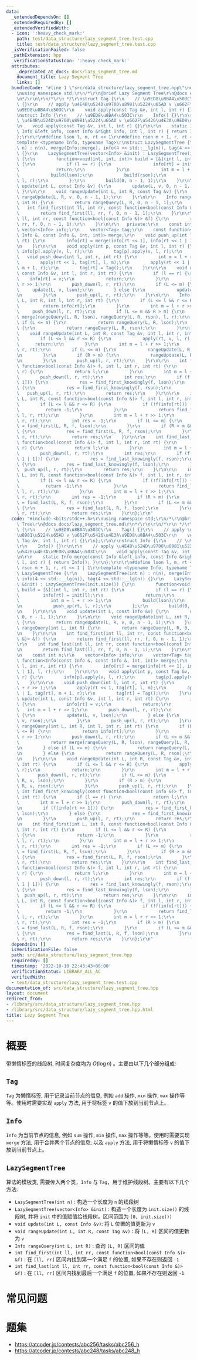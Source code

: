 ```yaml
---
data:
  _extendedDependsOn: []
  _extendedRequiredBy: []
  _extendedVerifiedWith:
  - icon: ':heavy_check_mark:'
    path: test/data_structure/lazy_segment_tree.test.cpp
    title: test/data_structure/lazy_segment_tree.test.cpp
  _isVerificationFailed: false
  _pathExtension: hpp
  _verificationStatusIcon: ':heavy_check_mark:'
  attributes:
    _deprecated_at_docs: docs/lazy_segment_tree.md
    document_title: Lazy Segment Tree
    links: []
  bundledCode: "#line 1 \"src/data_structure/lazy_segment_tree.hpp\"\n#include <bits/stdc++.h>\r\
    \nusing namespace std;\r\n/*\r\n@brief Lazy Segment Tree\r\n@docs docs/lazy_segment_tree.md\r\
    \n*/\r\n\r\n/*\r\n */\r\nstruct Tag {\r\n    // \u9ED8\u8BA4\u503C\r\n    Tag()\
    \ {}\r\n    // apply \u4E4B\u524D\u9700\u8981\u5224\u65AD v \u662F\u5426\u4E3A\
    \u9ED8\u8BA4\u503C\r\n    void apply(const Tag &v, int l, int r) {}\r\n};\r\n\r\
    \nstruct Info {\r\n    // \u9ED8\u8BA4\u503C\r\n    Info() {}\r\n\r\n    // apply\
    \ \u4E4B\u524D\u9700\u8981\u5224\u65AD v \u662F\u5426\u4E3A\u9ED8\u8BA4\u503C\r\
    \n    void apply(const Tag &v, int l, int r) {}\r\n\r\n    static Info merge(const\
    \ Info &left_info, const Info &right_info, int l, int r) { return Info(); }\r\n\
    };\r\n\r\n#define lson l, m, rt << 1\r\n#define rson m + 1, r, rt << 1 | 1\r\n\
    template <typename Info, typename Tag>\r\nstruct LazySegmentTree {\r\n    LazySegmentTree(int\
    \ n) : n(n), merge(Info::merge), info(4 << std::__lg(n)), tag(4 << std::__lg(n))\
    \ {}\r\n    LazySegmentTree(vector<Info> &init) : LazySegmentTree(init.size())\
    \ {\r\n        function<void(int, int, int)> build = [&](int l, int r, int rt)\
    \ {\r\n            if (l == r) {\r\n                info[rt] = init[l];\r\n  \
    \              return;\r\n            }\r\n            int m = l + r >> 1;\r\n\
    \            build(lson);\r\n            build(rson);\r\n            push_up(rt,\
    \ l, r);\r\n        };\r\n        build(0, n - 1, 1);\r\n    }\r\n\r\n    void\
    \ update(int L, const Info &v) {\r\n        update(L, v, 0, n - 1, 1);\r\n   \
    \ }\r\n\r\n    void rangeUpdate(int L, int R, const Tag &v) {\r\n        return\
    \ rangeUpdate(L, R, v, 0, n - 1, 1);\r\n    }\r\n\r\n    Info rangeQuery(int L,\
    \ int R) {\r\n        return rangeQuery(L, R, 0, n - 1, 1);\r\n    }\r\n\r\n \
    \   int find_first(int ll, int rr, const function<bool(const Info &)> &f) {\r\n\
    \        return find_first(ll, rr, f, 0, n - 1, 1);\r\n    }\r\n\r\n    int find_last(int\
    \ ll, int rr, const function<bool(const Info &)> &f) {\r\n        return find_last(ll,\
    \ rr, f, 0, n - 1, 1);\r\n    }\r\n\r\n   private:\r\n    const int n;\r\n   \
    \ vector<Info> info;\r\n    vector<Tag> tag;\r\n    const function<Info(const\
    \ Info &, const Info &, int, int)> merge;\r\n    void push_up(int l, int r, int\
    \ rt) {\r\n        info[rt] = merge(info[rt << 1], info[rt << 1 | 1], l, r);\r\
    \n    }\r\n\r\n    void apply(int p, const Tag &v, int l, int r) {\r\n       \
    \ info[p].apply(v, l, r);\r\n        tag[p].apply(v, l, r);\r\n    }\r\n\r\n \
    \   void push_down(int l, int r, int rt) {\r\n        int m = l + r >> 1;\r\n\
    \        apply(rt << 1, tag[rt], l, m);\r\n        apply(rt << 1 | 1, tag[rt],\
    \ m + 1, r);\r\n        tag[rt] = Tag();\r\n    }\r\n\r\n    void update(int L,\
    \ const Info &v, int l, int r, int rt) {\r\n        if (l == r) {\r\n        \
    \    info[rt] = v;\r\n            return;\r\n        }\r\n        int m = l +\
    \ r >> 1;\r\n        push_down(l, r, rt);\r\n        if (L <= m) {\r\n       \
    \     update(L, v, lson);\r\n        } else {\r\n            update(L, v, rson);\r\
    \n        }\r\n        push_up(l, r, rt);\r\n    }\r\n\r\n    Info rangeQuery(int\
    \ L, int R, int l, int r, int rt) {\r\n        if (L <= l && r <= R) {\r\n   \
    \         return info[rt];\r\n        }\r\n        int m = l + r >> 1;\r\n   \
    \     push_down(l, r, rt);\r\n        if (L <= m && R > m) {\r\n            return\
    \ merge(rangeQuery(L, R, lson), rangeQuery(L, R, rson), l, r);\r\n        } else\
    \ if (L <= m) {\r\n            return rangeQuery(L, R, lson);\r\n        } else\
    \ {\r\n            return rangeQuery(L, R, rson);\r\n        }\r\n    }\r\n\r\n\
    \    void rangeUpdate(int L, int R, const Tag &v, int l, int r, int rt) {\r\n\
    \        if (L <= l && r <= R) {\r\n            apply(rt, v, l, r);\r\n      \
    \      return;\r\n        }\r\n        int m = l + r >> 1;\r\n        push_down(l,\
    \ r, rt);\r\n        if (L <= m) {\r\n            rangeUpdate(L, R, v, lson);\r\
    \n        }\r\n        if (R > m) {\r\n            rangeUpdate(L, R, v, rson);\r\
    \n        }\r\n        push_up(l, r, rt);\r\n    }\r\n\r\n    int find_first_knowingly(const\
    \ function<bool(const Info &)> f, int l, int r, int rt) {\r\n        if (l ==\
    \ r) {\r\n            return l;\r\n        }\r\n        int m = l + r >> 1;\r\n\
    \        push_down(l, r, rt);\r\n        int res;\r\n        if (f(info[rt <<\
    \ 1])) {\r\n            res = find_first_knowingly(f, lson);\r\n        } else\
    \ {\r\n            res = find_first_knowingly(f, rson);\r\n        }\r\n     \
    \   push_up(l, r, rt);\r\n        return res;\r\n    }\r\n\r\n    int find_first(int\
    \ L, int R, const function<bool(const Info &)> f, int l, int r, int rt) {\r\n\
    \        if (L <= l && r <= R) {\r\n            if (!f(info[rt])) {\r\n      \
    \          return -1;\r\n            }\r\n            return find_first_knowingly(f,\
    \ l, r, rt);\r\n        }\r\n        int m = l + r >> 1;\r\n        push_down(l,\
    \ r, rt);\r\n        int res = -1;\r\n        if (L <= m) {\r\n            res\
    \ = find_first(L, R, f, lson);\r\n        }\r\n        if (R > m && res == -1)\
    \ {\r\n            res = find_first(L, R, f, rson);\r\n        }\r\n        push_up(l,\
    \ r, rt);\r\n        return res;\r\n    }\r\n\r\n    int find_last_knowingly(const\
    \ function<bool(const Info &)> f, int l, int r, int rt) {\r\n        if (l ==\
    \ r) {\r\n            return l;\r\n        }\r\n        int m = l + r >> 1;\r\n\
    \        push_down(l, r, rt);\r\n        int res;\r\n        if (f(info[rt <<\
    \ 1 | 1])) {\r\n            res = find_last_knowingly(f, rson);\r\n        } else\
    \ {\r\n            res = find_last_knowingly(f, lson);\r\n        }\r\n      \
    \  push_up(l, r, rt);\r\n        return res;\r\n    }\r\n\r\n    int find_last(int\
    \ L, int R, const function<bool(const Info &)> f, int l, int r, int rt) {\r\n\
    \        if (L <= l && r <= R) {\r\n            if (!f(info[rt])) {\r\n      \
    \          return -1;\r\n            }\r\n            return find_last_knowingly(f,\
    \ l, r, rt);\r\n        }\r\n        int m = l + r >> 1;\r\n        push_down(l,\
    \ r, rt);\r\n        int res = -1;\r\n        if (R > m) {\r\n            res\
    \ = find_last(L, R, f, rson);\r\n        }\r\n        if (L <= m && res == -1)\
    \ {\r\n            res = find_last(L, R, f, lson);\r\n        }\r\n        push_up(l,\
    \ r, rt);\r\n        return res;\r\n    }\r\n};\r\n"
  code: "#include <bits/stdc++.h>\r\nusing namespace std;\r\n/*\r\n@brief Lazy Segment\
    \ Tree\r\n@docs docs/lazy_segment_tree.md\r\n*/\r\n\r\n/*\r\n */\r\nstruct Tag\
    \ {\r\n    // \u9ED8\u8BA4\u503C\r\n    Tag() {}\r\n    // apply \u4E4B\u524D\u9700\
    \u8981\u5224\u65AD v \u662F\u5426\u4E3A\u9ED8\u8BA4\u503C\r\n    void apply(const\
    \ Tag &v, int l, int r) {}\r\n};\r\n\r\nstruct Info {\r\n    // \u9ED8\u8BA4\u503C\
    \r\n    Info() {}\r\n\r\n    // apply \u4E4B\u524D\u9700\u8981\u5224\u65AD v \u662F\
    \u5426\u4E3A\u9ED8\u8BA4\u503C\r\n    void apply(const Tag &v, int l, int r) {}\r\
    \n\r\n    static Info merge(const Info &left_info, const Info &right_info, int\
    \ l, int r) { return Info(); }\r\n};\r\n\r\n#define lson l, m, rt << 1\r\n#define\
    \ rson m + 1, r, rt << 1 | 1\r\ntemplate <typename Info, typename Tag>\r\nstruct\
    \ LazySegmentTree {\r\n    LazySegmentTree(int n) : n(n), merge(Info::merge),\
    \ info(4 << std::__lg(n)), tag(4 << std::__lg(n)) {}\r\n    LazySegmentTree(vector<Info>\
    \ &init) : LazySegmentTree(init.size()) {\r\n        function<void(int, int, int)>\
    \ build = [&](int l, int r, int rt) {\r\n            if (l == r) {\r\n       \
    \         info[rt] = init[l];\r\n                return;\r\n            }\r\n\
    \            int m = l + r >> 1;\r\n            build(lson);\r\n            build(rson);\r\
    \n            push_up(rt, l, r);\r\n        };\r\n        build(0, n - 1, 1);\r\
    \n    }\r\n\r\n    void update(int L, const Info &v) {\r\n        update(L, v,\
    \ 0, n - 1, 1);\r\n    }\r\n\r\n    void rangeUpdate(int L, int R, const Tag &v)\
    \ {\r\n        return rangeUpdate(L, R, v, 0, n - 1, 1);\r\n    }\r\n\r\n    Info\
    \ rangeQuery(int L, int R) {\r\n        return rangeQuery(L, R, 0, n - 1, 1);\r\
    \n    }\r\n\r\n    int find_first(int ll, int rr, const function<bool(const Info\
    \ &)> &f) {\r\n        return find_first(ll, rr, f, 0, n - 1, 1);\r\n    }\r\n\
    \r\n    int find_last(int ll, int rr, const function<bool(const Info &)> &f) {\r\
    \n        return find_last(ll, rr, f, 0, n - 1, 1);\r\n    }\r\n\r\n   private:\r\
    \n    const int n;\r\n    vector<Info> info;\r\n    vector<Tag> tag;\r\n    const\
    \ function<Info(const Info &, const Info &, int, int)> merge;\r\n    void push_up(int\
    \ l, int r, int rt) {\r\n        info[rt] = merge(info[rt << 1], info[rt << 1\
    \ | 1], l, r);\r\n    }\r\n\r\n    void apply(int p, const Tag &v, int l, int\
    \ r) {\r\n        info[p].apply(v, l, r);\r\n        tag[p].apply(v, l, r);\r\n\
    \    }\r\n\r\n    void push_down(int l, int r, int rt) {\r\n        int m = l\
    \ + r >> 1;\r\n        apply(rt << 1, tag[rt], l, m);\r\n        apply(rt << 1\
    \ | 1, tag[rt], m + 1, r);\r\n        tag[rt] = Tag();\r\n    }\r\n\r\n    void\
    \ update(int L, const Info &v, int l, int r, int rt) {\r\n        if (l == r)\
    \ {\r\n            info[rt] = v;\r\n            return;\r\n        }\r\n     \
    \   int m = l + r >> 1;\r\n        push_down(l, r, rt);\r\n        if (L <= m)\
    \ {\r\n            update(L, v, lson);\r\n        } else {\r\n            update(L,\
    \ v, rson);\r\n        }\r\n        push_up(l, r, rt);\r\n    }\r\n\r\n    Info\
    \ rangeQuery(int L, int R, int l, int r, int rt) {\r\n        if (L <= l && r\
    \ <= R) {\r\n            return info[rt];\r\n        }\r\n        int m = l +\
    \ r >> 1;\r\n        push_down(l, r, rt);\r\n        if (L <= m && R > m) {\r\n\
    \            return merge(rangeQuery(L, R, lson), rangeQuery(L, R, rson), l, r);\r\
    \n        } else if (L <= m) {\r\n            return rangeQuery(L, R, lson);\r\
    \n        } else {\r\n            return rangeQuery(L, R, rson);\r\n        }\r\
    \n    }\r\n\r\n    void rangeUpdate(int L, int R, const Tag &v, int l, int r,\
    \ int rt) {\r\n        if (L <= l && r <= R) {\r\n            apply(rt, v, l,\
    \ r);\r\n            return;\r\n        }\r\n        int m = l + r >> 1;\r\n \
    \       push_down(l, r, rt);\r\n        if (L <= m) {\r\n            rangeUpdate(L,\
    \ R, v, lson);\r\n        }\r\n        if (R > m) {\r\n            rangeUpdate(L,\
    \ R, v, rson);\r\n        }\r\n        push_up(l, r, rt);\r\n    }\r\n\r\n   \
    \ int find_first_knowingly(const function<bool(const Info &)> f, int l, int r,\
    \ int rt) {\r\n        if (l == r) {\r\n            return l;\r\n        }\r\n\
    \        int m = l + r >> 1;\r\n        push_down(l, r, rt);\r\n        int res;\r\
    \n        if (f(info[rt << 1])) {\r\n            res = find_first_knowingly(f,\
    \ lson);\r\n        } else {\r\n            res = find_first_knowingly(f, rson);\r\
    \n        }\r\n        push_up(l, r, rt);\r\n        return res;\r\n    }\r\n\r\
    \n    int find_first(int L, int R, const function<bool(const Info &)> f, int l,\
    \ int r, int rt) {\r\n        if (L <= l && r <= R) {\r\n            if (!f(info[rt]))\
    \ {\r\n                return -1;\r\n            }\r\n            return find_first_knowingly(f,\
    \ l, r, rt);\r\n        }\r\n        int m = l + r >> 1;\r\n        push_down(l,\
    \ r, rt);\r\n        int res = -1;\r\n        if (L <= m) {\r\n            res\
    \ = find_first(L, R, f, lson);\r\n        }\r\n        if (R > m && res == -1)\
    \ {\r\n            res = find_first(L, R, f, rson);\r\n        }\r\n        push_up(l,\
    \ r, rt);\r\n        return res;\r\n    }\r\n\r\n    int find_last_knowingly(const\
    \ function<bool(const Info &)> f, int l, int r, int rt) {\r\n        if (l ==\
    \ r) {\r\n            return l;\r\n        }\r\n        int m = l + r >> 1;\r\n\
    \        push_down(l, r, rt);\r\n        int res;\r\n        if (f(info[rt <<\
    \ 1 | 1])) {\r\n            res = find_last_knowingly(f, rson);\r\n        } else\
    \ {\r\n            res = find_last_knowingly(f, lson);\r\n        }\r\n      \
    \  push_up(l, r, rt);\r\n        return res;\r\n    }\r\n\r\n    int find_last(int\
    \ L, int R, const function<bool(const Info &)> f, int l, int r, int rt) {\r\n\
    \        if (L <= l && r <= R) {\r\n            if (!f(info[rt])) {\r\n      \
    \          return -1;\r\n            }\r\n            return find_last_knowingly(f,\
    \ l, r, rt);\r\n        }\r\n        int m = l + r >> 1;\r\n        push_down(l,\
    \ r, rt);\r\n        int res = -1;\r\n        if (R > m) {\r\n            res\
    \ = find_last(L, R, f, rson);\r\n        }\r\n        if (L <= m && res == -1)\
    \ {\r\n            res = find_last(L, R, f, lson);\r\n        }\r\n        push_up(l,\
    \ r, rt);\r\n        return res;\r\n    }\r\n};\r\n"
  dependsOn: []
  isVerificationFile: false
  path: src/data_structure/lazy_segment_tree.hpp
  requiredBy: []
  timestamp: '2022-10-10 22:43:43+08:00'
  verificationStatus: LIBRARY_ALL_AC
  verifiedWith:
  - test/data_structure/lazy_segment_tree.test.cpp
documentation_of: src/data_structure/lazy_segment_tree.hpp
layout: document
redirect_from:
- /library/src/data_structure/lazy_segment_tree.hpp
- /library/src/data_structure/lazy_segment_tree.hpp.html
title: Lazy Segment Tree
---
```

# 概要
带懒惰标签的线段树, 时间复杂度均为 $O(\log n)$ 。主要由以下几个部分组成:
## `Tag`
`Tag` 为懒惰标签, 用于记录当前节点的信息, 例如 `add` 操作, `min` 操作, `max` 操作等等。使用时需要实现 `apply` 方法, 用于将标签 `v` 的值下放到当前节点上。


## `Info`
`Info` 为当前节点的信息, 例如 `sum` 操作, `min` 操作, `max` 操作等等。使用时需要实现 `merge` 方法, 用于合并两个节点的信息; 以及 `apply` 方法, 用于将懒惰标签 `v` 的值下放到当前节点上。


## `LazySegmentTree`
算法的模板类, 需要传入两个类，`Info` 与 `Tag`，用于维护线段树。主要有以下几个方法:
- `LazySegmentTree(int n)` : 构造一个长度为 `n` 的线段树
- `LazySegmentTree(vector<Info> &init)` : 构造一个长度为 `init.size()` 的线段树, 并将 `init` 中的值赋值给线段树。区间范围为 `[0, init.size())`
- `void update(int L, const Info &v)`: 将 `L` 位置的值更新为 `v`
- `void rangeUpdate(int L, int R, const Tag &v)` : 将 `[L, R]` 区间的值更新为 `v`
- `Info rangeQuery(int L, int R)` : 查询 `[L, R]` 区间的值
- `int find_first(int ll, int rr, const function<bool(const Info &)> &f)` : 在 `[ll, rr]` 区间内找到第一个满足 `f` 的位置, 如果不存在则返回 `-1`
- `int find_last(int ll, int rr, const function<bool(const Info &)> &f)` : 在 `[ll, rr]` 区间内找到最后一个满足 `f` 的位置, 如果不存在则返回 `-1`

# 常见问题

# 题集
- https://atcoder.jp/contests/abc256/tasks/abc256_h
- https://atcoder.jp/contests/abc248/tasks/abc248_h

